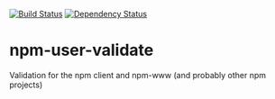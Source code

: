 [![Build Status](https://img.shields.io/github/actions/workflow/status/npm/npm-user-validate/ci.yml?branch=main)](https://github.com/npm/npm-user-validate)
[![Dependency Status](https://img.shields.io/librariesio/github/npm/npm-user-validate)](https://libraries.io/npm/npm-user-validate)

# npm-user-validate

Validation for the npm client and npm-www (and probably other npm projects)
